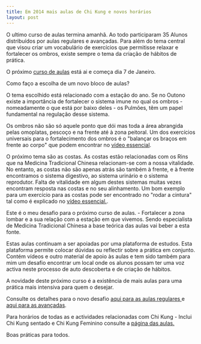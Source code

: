 ```yaml
---
title: Em 2014 mais aulas de Chi Kung e novos horários 
layout: post
---
```

O ultimo curso de aulas termina amanhã. Ao todo participaram 35 Alunos distribuídos por aulas regulares e avançadas. Para além do tema central que visou criar um vocabulário de exercícios que permitisse relaxar e fortalecer os ombros, existe sempre o tema da criação de hábitos de prática.

O próximo [curso de aulas](http://devagar.org/regulares.html) está ai e começa dia 7 de Janeiro. 

Como faço a escolha de um novo bloco de aulas?

O tema escolhido está relacionado com a estação do ano. Se no Outono existe a importância de fortalecer o sistema imune no qual os ombros - nomeadamente o que está por baixo deles - os Pulmões, têm um papel fundamental na regulação desse sistema. 

Os ombros não são só aquele ponto que dói mas toda a área abrangida pelas omoplatas, pescoço e na frente até à zona peitoral. Um dos exercícios universais para o fortalecimento dos ombros é o "balançar os braços em frente ao corpo" que podem encontrar no [vídeo essencial](http://vimeo.com/60335737#t=10m14s). 

O próximo tema são as costas. As costas estão relacionadas com os Rins que na Medicina Tradicional Chinesa relacionam-se com a nossa vitalidade. No entanto, as costas não são apenas atrás são também à frente, e à frente encontramos o sistema digestivo, ao sistema urinário e o sistema reprodutor. Falta de vitalidade em algum destes sistemas muitas vezes encontram resposta nas costas e no seu alinhamento. Um bom exemplo para um exercício para as costas pode ser encontrado no "rodar a cintura" tal como é explicado no [vídeo essencial.](http://vimeo.com/60335737#t=3m57s). 

Este é o meu desafio para o próximo curso de aulas. - Fortalecer a zona lombar e a sua relação com a estação em que vivemos. Sendo especialista de Medicina Tradicional Chinesa a base teórica das aulas vai beber a esta fonte. 

Estas aulas continuam a ser apoiadas por uma plataforma de estudos. Esta plataforma permite colocar dúvidas ou reflectir sobre a prática em conjunto. Contém vídeos e outro material de apoio às aulas e tem sido também para mim um desafio encontrar um local onde os alunos possam ter uma voz activa neste processo de auto descoberta e de criação de hábitos. 

A novidade deste próximo curso é a existência de mais aulas para uma prática mais intensiva para quem o desejar. 

Consulte os detalhes para o novo desafio [aqui para as aulas regulares ](http://devagar.org/regulares.html) e [aqui para as avançadas](http://devagar.org/avancadas.html).

Para horários de todas as e actividades relacionadas com Chi Kung - Inclui Chi Kung sentado e Chi Kung Feminino consulte a [página das aulas.](http://devagar.org/aulas.html#horarios) 

Boas práticas para todos. 